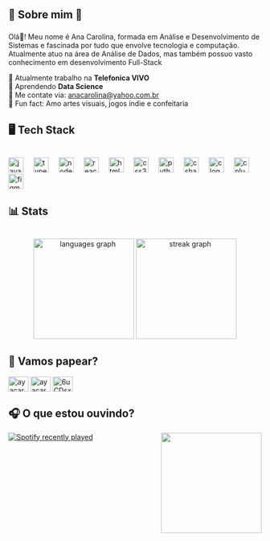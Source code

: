 ## 🎀 Sobre mim 🎀

###

<p align="left">Olá👋! Meu nome é Ana Carolina, formada em Análise e Desenvolvimento de Sistemas e fascinada por tudo que envolve tecnologia e computação. Atualmente atuo na área de Análise de Dados, mas também possuo vasto conhecimento em desenvolvimento Full-Stack</p>

🔭 Atualmente trabalho na **Telefonica VIVO**\
🌱 Aprendendo **Data Science**\
🎈 Me contate via: anacarolina@yahoo.com.br\
💫 Fun fact: Amo artes visuais, jogos indie e confeitaria

###

## 🖥️ Tech Stack

<br clear="both">

<div align="left">
  <img src="https://cdn.jsdelivr.net/gh/devicons/devicon/icons/javascript/javascript-original.svg" height="30" alt="javascript logo"  />
  <img width="12" />
  <img src="https://cdn.jsdelivr.net/gh/devicons/devicon/icons/typescript/typescript-original.svg" height="30" alt="typescript logo"  />
  <img width="12" />
  <img src="https://cdn.jsdelivr.net/gh/devicons/devicon/icons/nodejs/nodejs-original.svg" height="30" alt="nodejs logo"  />
  <img width="12" />
  <img src="https://cdn.jsdelivr.net/gh/devicons/devicon/icons/react/react-original.svg" height="30" alt="react logo"  />
  <img width="12" />
  <img src="https://cdn.jsdelivr.net/gh/devicons/devicon/icons/html5/html5-original.svg" height="30" alt="html5 logo"  />
  <img width="12" />
  <img src="https://cdn.jsdelivr.net/gh/devicons/devicon/icons/css3/css3-original.svg" height="30" alt="css3 logo"  />
  <img width="12" />
  <img src="https://cdn.jsdelivr.net/gh/devicons/devicon/icons/python/python-original.svg" height="30" alt="python logo"  />
  <img width="12" />
  <img src="https://cdn.jsdelivr.net/gh/devicons/devicon/icons/csharp/csharp-original.svg" height="30" alt="csharp logo"  />
  <img width="12" />
  <img src="https://cdn.jsdelivr.net/gh/devicons/devicon/icons/c/c-original.svg" height="30" alt="c logo"  />
  <img width="12" />
  <img src="https://cdn.jsdelivr.net/gh/devicons/devicon/icons/cplusplus/cplusplus-original.svg" height="30" alt="cplusplus logo"  />
  <img width="12" />
  <img src="https://cdn.jsdelivr.net/gh/devicons/devicon/icons/figma/figma-original.svg" height="30" alt="figma logo"  />
</div>

###

## 📊 Stats

<br clear="both">

<div align="center">
  <img src="https://github-readme-stats.vercel.app/api/top-langs?username=ayacarol&locale=en&hide_title=false&layout=compact&card_width=320&langs_count=5&theme=dracula&hide_border=true&custom_title=Linguagens%20mais%20utilizadas" height="200" alt="languages graph"  />
  <img src="https://streak-stats.demolab.com?user=ayacarol&locale=en&mode=daily&theme=dracula&hide_border=true&border_radius=5" height="200" alt="streak graph"  />
</div>

###

## 🌺 Vamos papear?
<p align="left">
<a href="https://twitter.com/ayacarol_" target="blank"><img align="center" src="https://raw.githubusercontent.com/rahuldkjain/github-profile-readme-generator/master/src/images/icons/Social/twitter.svg" alt="ayacarol_" height="30" width="40" /></a>
<a href="https://linkedin.com/in/ayacarol" target="blank"><img align="center" src="https://raw.githubusercontent.com/rahuldkjain/github-profile-readme-generator/master/src/images/icons/Social/linked-in-alt.svg" alt="ayacarol" height="30" width="40" /></a>
<a href="https://discord.gg/6uCDsxjf" target="blank"><img align="center" src="https://raw.githubusercontent.com/rahuldkjain/github-profile-readme-generator/master/src/images/icons/Social/discord.svg" alt="6uCDsxjf" height="30" width="40" /></a>
</p>

###

## 🎧 O que estou ouvindo?

<img align="right" height="200" src="https://media.tenor.com/_AZJmhAry0gAAAAj/rat-dancing-meme.gif"  />

<div align="left">
  <a href="https://open.spotify.com/user/rqq9kmfz0v68in6uykggleerb">
    <img src="https://spotify-recently-played-readme.vercel.app/api?user=rqq9kmfz0v68in6uykggleerb&count=5&unique=true" alt="Spotify recently played"  />
  </a>
</div>

###


